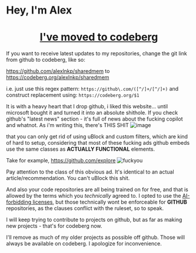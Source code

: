 <h1 align="left">Hey, I'm Alex</h1>

<h1 align="center"><a href = "https://codeberg.org/alexlnkp">I've moved to codeberg</a></h1>

If you want to receive latest updates to my repositories, change the git link from github to codeberg, like so:

https://github.com/alexlnkp/sharedmem to https://codeberg.org/alexlnkp/sharedmem

i.e. just use this regex pattern: `https://github\.com/([^/]+/[^/]+)` and construct replacement using: `https://codeberg.org/$1`

It is with a heavy heart that I drop github, i liked this website... until microsoft bought it and turned it into an absolute shithole.
If you check github's "latest news" section - it's full of news about the fucking copilot and whatnot. As i'm writing this, there's THIS SHIT
![image](https://github.com/user-attachments/assets/4d759028-719e-447e-a308-232192d2f9ff)

that you can only get rid of using uBlock and custom filters, which are kind of hard to setup, considering that most of these fucking
ads github embeds use the same classes as **ACTUALLY FUNCTIONAL** elements.

Take for example, https://github.com/explore
![fuckyou](https://github.com/user-attachments/assets/9aacbe30-7396-46ad-9eae-bca62dbf3128)

Pay attention to the class of this obvious ad. It's identical to an actual article/recommendation. You can't uBlock this shit.


And also your code repositories are all being trained on for free, and that is
allowed by the terms which you _technically_ agreed to. I opted to use the [AI-forbidding licenses](https://github.com/non-ai-licenses/non-ai-licenses),
but those technically wont be enforceable for **GITHUB** repositories, as the clauses conflict with the ruleset, so to speak.

I will keep trying to contribute to projects on github, but as far as making new projects - that's for codeberg now.

I'll remove as much of my older projects as possible off github. Those will always be available on codeberg. I apologize for inconvenience.

